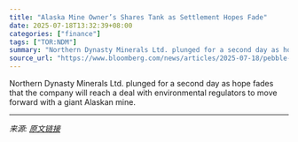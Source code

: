 ```yaml
---
title: "Alaska Mine Owner’s Shares Tank as Settlement Hopes Fade"
date: 2025-07-18T13:32:39+08:00
categories: ["finance"]
tags: ["TOR:NDM"]
summary: "Northern Dynasty Minerals Ltd. plunged for a second day as hope fades that the company will reach a deal with environmental regulators to move forward with a giant Alaskan mine."
source_url: "https://www.bloomberg.com/news/articles/2025-07-18/pebble-mine-owner-s-shares-plunge-49-dropping-for-second-day"
---
```


Northern Dynasty Minerals Ltd. plunged for a second day as hope fades that the company will reach a deal with environmental regulators to move forward with a giant Alaskan mine.

---

*来源: [原文链接](https://www.bloomberg.com/news/articles/2025-07-18/pebble-mine-owner-s-shares-plunge-49-dropping-for-second-day)*
